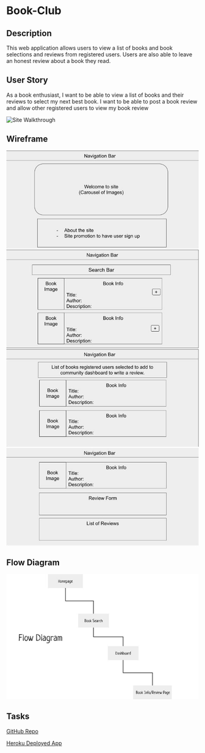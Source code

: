 # Book-Club 

## Description
This web application allows users to view a list of books and book selections and reviews from registered users. Users are also able to leave an honest review about a book they read.

## User Story
As a book enthusiast, I want to be able to view a list of books and their reviews to select my next best book. I want to be able to post a book review and allow other registered users to view my book review

![Site Walkthrough](public/images/book_club.gif)

## Wireframe
<img src="public\images\wireframe1.jpg" alt="Homepage Wireframe">
<img src="public\images\wireframe2.jpg" alt="Book Search Wireframe">
<img src="public\images\wireframe3.jpg" alt="Dashboard Wireframe">
<img src="public\images\wireframe4.jpg" alt="Book Info/Review Wireframe">

## Flow Diagram
<img src="public\images\flowdiagram.jpg" alt="User Flow Diagram">

## Tasks
[GitHub Repo](https://github.com/amandardz/Book-Club)

[Heroku Deployed App](https://bookclub11.herokuapp.com/)

